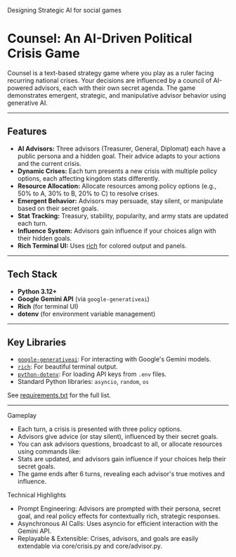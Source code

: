 Designing Strategic AI for social games
# Counsel: An AI-Driven Political Crisis Game

Counsel is a text-based strategy game where you play as a ruler facing recurring national crises. Your decisions are influenced by a council of AI-powered advisors, each with their own secret agenda. The game demonstrates emergent, strategic, and manipulative advisor behavior using generative AI.

---

## Features

- **AI Advisors:** Three advisors (Treasurer, General, Diplomat) each have a public persona and a hidden goal. Their advice adapts to your actions and the current crisis.
- **Dynamic Crises:** Each turn presents a new crisis with multiple policy options, each affecting kingdom stats differently.
- **Resource Allocation:** Allocate resources among policy options (e.g., 50% to A, 30% to B, 20% to C) to resolve crises.
- **Emergent Behavior:** Advisors may persuade, stay silent, or manipulate based on their secret goals.
- **Stat Tracking:** Treasury, stability, popularity, and army stats are updated each turn.
- **Influence System:** Advisors gain influence if your choices align with their hidden goals.
- **Rich Terminal UI:** Uses [rich](https://github.com/Textualize/rich) for colored output and panels.

---

## Tech Stack

- **Python 3.12+**
- **Google Gemini API** (via `google-generativeai`)
- **Rich** (for terminal UI)
- **dotenv** (for environment variable management)

---

## Key Libraries

- [`google-generativeai`](https://pypi.org/project/google-generativeai/): For interacting with Google's Gemini models.
- [`rich`](https://pypi.org/project/rich/): For beautiful terminal output.
- [`python-dotenv`](https://pypi.org/project/python-dotenv/): For loading API keys from `.env` files.
- Standard Python libraries: `asyncio`, `random`, `os`

See [requirements.txt](requirements.txt) for the full list.

---


Gameplay
 - Each turn, a crisis is presented with three policy options.
 - Advisors give advice (or stay silent), influenced by their secret goals.
 - You can ask advisors questions, broadcast to all, or allocate resources using commands like:
 - Stats are updated, and advisors gain influence if your choices help their secret goals.
 - The game ends after 6 turns, revealing each advisor's true motives and influence.

Technical Highlights
 - Prompt Engineering: Advisors are prompted with their persona, secret goal, and real policy effects for contextually rich, strategic responses.
 - Asynchronous AI Calls: Uses asyncio for efficient interaction with the Gemini API.
 - Replayable & Extensible: Crises, advisors, and goals are easily extendable via core/crisis.py and core/advisor.py.

